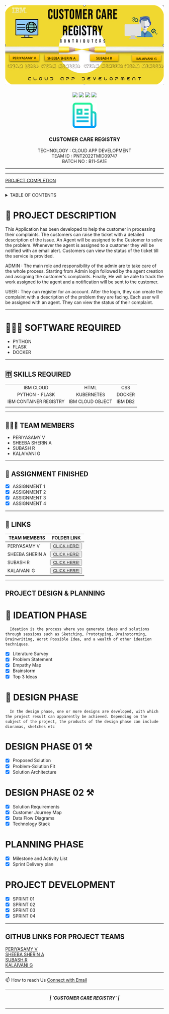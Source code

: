 <br>
<div align="center">
<h1 align="fill" >
<img src="https://github.com/IBM-EPBL/IBM-Project-5707-1658813280/blob/main/Images_content/CUSTOMER.png" />
</h1>


[![](https://img.shields.io/github/contributors/IBM-EPBL/IBM-Project-5707-1658813280)](https://github.com/IBM-EPBL/IBM-Project-5707-1658813280/graphs/contributors)
[![](https://img.shields.io/github/forks/IBM-EPBL/IBM-Project-5707-1658813280)](https://github.com/IBM-EPBL/IBM-Project-5707-1658813280/network/members)
[![](https://img.shields.io/github/stars/IBM-EPBL/IBM-Project-5707-1658813280)](https://github.com/IBM-EPBL/IBM-Project-5707-1658813280-/stargazers)
[![](https://img.shields.io/github/issues/IBM-EPBL/IBM-Project-5707-1658813280)](https://github.com/IBM-EPBL/IBM-Project-5707-1658813280/issues)
<br /> 

<!-- PROJECT LOGO -->

<p align="center">
  <a href="https://github.com/IBM-EPBL/IBM-Project-5707-1658813280">
    <img src="/Images_content/logo.png" alt="Logo" width="80" height="80">
  </a>

  <h3 align="center" size=40px>CUSTOMER CARE REGISTRY</h3>

  <p align="center">
    TECHNOLOGY : CLOUD APP DEVELOPMENT <br />
    TEAM ID    : PNT2022TMID09747 <br />
    BATCH NO   : B11-5A1E <br />  
  </p>
</p>
<hr>
</div>
<hr>


[PROJECT COMPLETION](http://169.51.204.215:30106/)

<hr>

<!-- TABLE OF CONTENTS -->
<details>
  <summary>TABLE OF CONTENTS</summary>
  <ol>
    <li>
      <a href="#-project-description">PROJECT DESCRIPTION</a>
    </li>
    <li>
      <a href="#-software-required">SOFTWARE REQUIRED</a>
    </li>
    <li><a href="#-skills-required">SKILLS REQUIRED</a></li>
    <li><a href="#-TEAM-MEMBERS">TEAM MEMBERS</a></li>
    <li><a href="#-ASSIGNMENT-FINISHED">ASSIGNMENT FINISHED</a></li>
     <ul>
        <li><a href="#-LINKS">LINKS</a></li>
        </ul>
    <li><a href="#-PROJECT-DESIGN-&-PLANNING">PROJECT DESIGN & PLANNING</a></li>
     <ul>
        <li><a href="#-IDEATION-PHASE">IDEATION PHASE</a></li>
           <ul>
              <li><a href="https://github.com/IBM-EPBL/IBM-Project-5707-1658813280/tree/main/Project_Design%26Planning/Ideation_Phase/Literature_Survey">LITERATURE SURVEY</a></li>
              <li><a href="https://github.com/IBM-EPBL/IBM-Project-5707-1658813280/tree/main/Project_Design%26Planning/Ideation_Phase/Problem_Statement">PROBLEM STATEMENT</a></li>
              <li><a href="https://github.com/IBM-EPBL/IBM-Project-5707-1658813280/tree/main/Project_Design%26Planning/Ideation_Phase/Empathy_Map">EMPATHY MAP</a></li>
              <li><a href="https://github.com/IBM-EPBL/IBM-Project-5707-1658813280/tree/main/Project_Design%26Planning/Ideation_Phase/Brainstorm%20%26%20Ideation">BRAINSTORM</a></li>
              <li><a href="https://github.com/IBM-EPBL/IBM-Project-5707-1658813280/tree/main/Project_Design%26Planning/Ideation_Phase/Brainstorm%20%26%20Ideation">3 IDEAS</a></li>
          </ul>
        <li><a href="#-DESIGN-PHASE-PHASE">DESIGN PHASE</a></li>
        <ul>
        <li><a href="#-DESIGN-PHASE-01">DESIGN PHASE 01</a></li>
           <ul>
        <li><a href="https://github.com/IBM-EPBL/IBM-Project-5707-1658813280/tree/main/Project_Design%26Planning/Design_Phase_01/Architecture">ARCHITECTURE</a></li>
        </ul>
             <ul>
        <li><a href="https://github.com/IBM-EPBL/IBM-Project-5707-1658813280/tree/main/Project_Design%26Planning/Design_Phase_01/Problem%20Solution%20fit">PROBLEM SOLUTION FIT</a></li>
        </ul>
             <ul>
        <li><a href="https://github.com/IBM-EPBL/IBM-Project-5707-1658813280/tree/main/Project_Design%26Planning/Design_Phase_01/Proposed%20Solution">PROPOSED SOLUTION</a></li>
        </ul>
        <li><a href="#design-phase-02">DESIGN PHASE 02</a></li>
           <ul>
        <li><a href="https://github.com/IBM-EPBL/IBM-Project-5707-1658813280/tree/main/Project_Design%26Planning/Design_Phase_02/Customer%20Journey">CUSTOMER JOURNEY</a></li>
           <ul>
              <ul>
        <li><a href="https://github.com/IBM-EPBL/IBM-Project-5707-1658813280/tree/main/Project_Design%26Planning/Design_Phase_02/Data%20Flow%20Dailgrams">DATA FLOW DIAGRAM</a></li>
           <ul>
              <ul>
        <li><a href="https://github.com/IBM-EPBL/IBM-Project-5707-1658813280/tree/main/Project_Design%26Planning/Design_Phase_02/Solution%20Requirements">SOLUTION REQUIREMENTS</a></li>
           <ul>
              <ul>
        <li><a href="https://github.com/IBM-EPBL/IBM-Project-5707-1658813280/tree/main/Project_Design%26Planning/Design_Phase_02/Technology%20Stack">TECHNOLOGY STACK</a></li>
           <ul>
        </ul>
        </ul>
        <li><a href="#-PLANNING-PHASE">PLANNING PHASE</a></li>
        <ul>
            <li><a href="#-PLANNING-PHASE">MILESTONE & ACTIVITY LIST</a></li>
            <li><a href="#-PLANNING-PHASE">SPRINT DELIVERY PLAN</a></li>
        </ul>
  </ol>
</details>

<!-- Description -->

# 📝 PROJECT DESCRIPTION

This Application has been developed to help the customer in processing their complaints.  The customers can raise the ticket with a detailed description of the issue.  An Agent will be assigned to the Customer to solve the problem.  Whenever the agent is assigned to a customer they will be notified with an email alert.  Customers can view the status of the ticket till the service is provided.

 ADMIN :
 The main role and responsibility of the admin are to take care of the whole process.  Starting from Admin login followed by the agent creation and assigning the customer's complaints.  Finally, He will be able to track the work assigned to the agent and a notification will be sent to the customer.

 USER :
 They can register for an account.  After the login, they can create the complaint with a description of the problem they are facing.  Each user will be assigned with an agent.  They can view the status of their complaint.
<hr>

# 👨🏻‍💻 SOFTWARE REQUIRED <br />
- PYTHON<br />
- FLASK<br />
- DOCKER<br />

<hr>

## 🈸 SKILLS REQUIRED
|    |   |   |
| :---:         |     :---:      |          :---: | 
| IBM CLOUD   | HTML     | CSS    | JAVASCRIPT | 
| PYTHON - FLASK    | KUBERNETES      | DOCKER    |
| IBM CONTAINER REGISTRY | IBM CLOUD OBJECT | IBM DB2 |
| | | |


<hr>

## 🧑🏻‍🦰 TEAM MEMBERS
- PERIYASAMY V
- SHEEBA SHERIN A   
- SUBASH R
- KALAIVANI G

<hr>

## 📒 ASSIGNMENT FINISHED
- [x] ASSIGNMENT 1
- [x] ASSIGNMENT 2
- [x] ASSIGNMENT 3 
- [x] ASSIGNMENT 4
<hr>

## 🔗 LINKS

| TEAM MEMBERS | FOLDER LINK    |
| ------------- | ------------- |
| PERIYASAMY V  | <button> <a href="https://github.com/IBM-EPBL/IBM-Project-5707-1658813280/tree/main/Assignment/Team Leader">CLICK HERE!  </a></button>                 
| SHEEBA SHERIN A | <button> <a href="https://github.com/IBM-EPBL/IBM-Project-5707-1658813280/tree/main/Assignment/Team Member 1">CLICK HERE!  </a> </button> |
| SUBASH R     | <button><a href="https://github.com/IBM-EPBL/IBM-Project-5707-1658813280/tree/main/Assignment/Team Member 2">CLICK HERE!  </a> </button> |
| KALAIVANI G     | <button><a href="https://github.com/IBM-EPBL/IBM-Project-5707-1658813280/tree/main/Assignment/Team Member 3">CLICK HERE!  </a> </button> |

<hr>

## PROJECT DESIGN & PLANNING
# 🧩 IDEATION PHASE

      Ideation is the process where you generate ideas and solutions through sessions such as Sketching, Prototyping, Brainstorming, Brainwriting, Worst Possible Idea, and a wealth of other ideation techniques.
- [x] Literature Survey
- [x] Problem Statement
- [x] Empathy Map
- [x] Brainstorm
- [x] Top 3 Ideas

# 📝 DESIGN PHASE 
      In the design phase, one or more designs are developed, with which the project result can apparently be achieved. Depending on the subject of the project, the products of the design phase can include dioramas, sketches etc

# DESIGN PHASE 01 ⚒️
- [x] Proposed Solution
- [x] Problem-Solution Fit
- [x] Solution Architecture

# DESIGN PHASE 02 ⚒️
- [x] Solution Requirements
- [x] Customer Journey Map
- [x] Data Flow Diagrams
- [x] Technology Stack

# PLANNING PHASE
- [x] Milestone and Activity List
- [x] Sprint Delivery plan

# PROJECT DEVELOPMENT 
- [x] SPRINT 01
- [x] SPRINT 02
- [x] SPRINT 03
- [x] SPRINT 04

<hr>

## GITHUB LINKS FOR PROJECT TEAMS

[PERIYASAMY V](https://github.com/PERIYASAMYV) <br>
[SHEEBA SHERIN A](https://github.com/sherin-spec)  <br>
[SUBASH R](https://github.com/SUBASHr17) <br>
[KALAIVANI G](https://github.com/KALAIVANI22)<br>

<hr>
📫 How to reach Us <a href = "mailto:ibmdemo707@gmail.com">Connect with Email</a>

<hr>
<div align="center">
 <h5> | `CUSTOMER CARE REGISTRY` |</h5>

<hr>
                   
